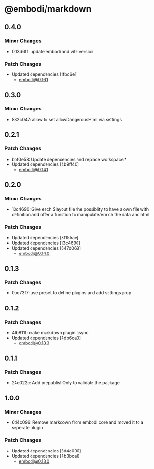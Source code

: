 # @embodi/markdown

## 0.4.0

### Minor Changes

- 0d3d6f1: update embodi and vite version

### Patch Changes

- Updated dependencies [1fbc6e1]
  - embodi@0.16.1

## 0.3.0

### Minor Changes

- 832c047: allow to set allowDangerousHtml via settings

## 0.2.1

### Patch Changes

- bbf0e58: Update dependencies and replace workspace:\*
- Updated dependencies [4b9ff40]
  - embodi@0.14.1

## 0.2.0

### Minor Changes

- 13c4690: Give each $layout file the possiblity to have a own file with definition and offer a function to manipulate/enrich the data and html

### Patch Changes

- Updated dependencies [8f155ae]
- Updated dependencies [13c4690]
- Updated dependencies [647d068]
  - embodi@0.14.0

## 0.1.3

### Patch Changes

- 0bc73f7: use preset to define plugins and add settings prop

## 0.1.2

### Patch Changes

- 41b811f: make markdown plugin async
- Updated dependencies [4db6ca0]
  - embodi@0.13.3

## 0.1.1

### Patch Changes

- 24c022c: Add prepublishOnly to validate the package

## 1.0.0

### Minor Changes

- 6d4c096: Remove markdown from embodi core and moved it to a seperate plugin

### Patch Changes

- Updated dependencies [6d4c096]
- Updated dependencies [4b3bca1]
  - embodi@0.13.0

